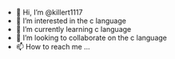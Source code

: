 - 👋 Hi, I’m @killert1117
- 👀 I’m interested in the c language
- 🌱 I’m currently learning c language
- 💞️ I’m looking to collaborate on the c language
- 📫 How to reach me ...

<!---
killert1117/killert1117 is a ✨ special ✨ repository because its `README.md` (this file) appears on your GitHub profile.
You can click the Preview link to take a look at your changes.
--->
